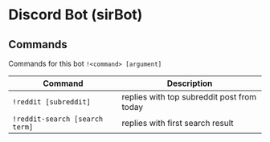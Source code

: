 # Discord Bot (sirBot)

## Commands

Commands for this bot `!<command> [argument]`

| Command                        | Description                                |
| ------------------------------ | ------------------------------------------ |
| `!reddit [subreddit]`          | replies with top subreddit post from today |
| `!reddit-search [search term]` | replies with first search result           |

